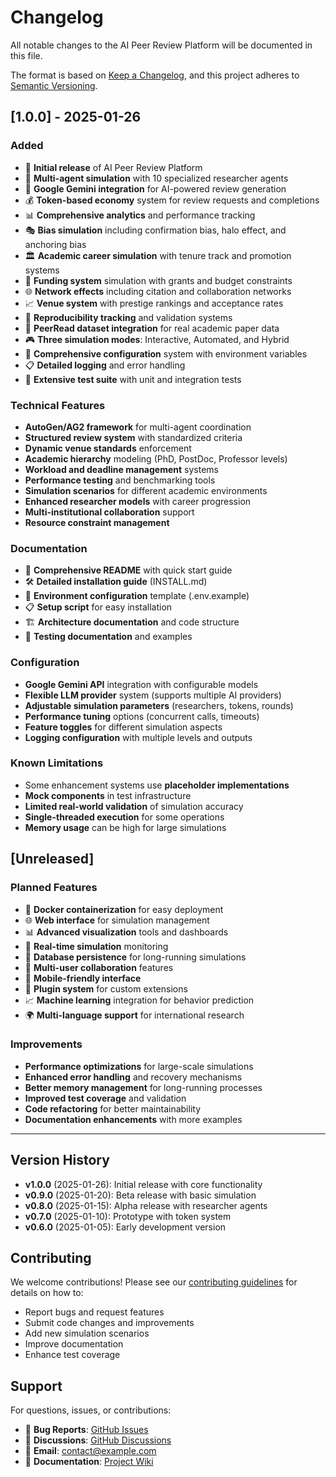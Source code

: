 # Changelog

All notable changes to the AI Peer Review Platform will be documented in this file.

The format is based on [Keep a Changelog](https://keepachangelog.com/en/1.0.0/),
and this project adheres to [Semantic Versioning](https://semver.org/spec/v2.0.0.html).

## [1.0.0] - 2025-01-26

### Added
- 🎉 **Initial release** of AI Peer Review Platform
- 🤖 **Multi-agent simulation** with 10 specialized researcher agents
- 🧠 **Google Gemini integration** for AI-powered review generation
- 💰 **Token-based economy** system for review requests and completions
- 📊 **Comprehensive analytics** and performance tracking
- 🎭 **Bias simulation** including confirmation bias, halo effect, and anchoring bias
- 🏛️ **Academic career simulation** with tenure track and promotion systems
- 💸 **Funding system** simulation with grants and budget constraints
- 🌐 **Network effects** including citation and collaboration networks
- 📈 **Venue system** with prestige rankings and acceptance rates
- 🔄 **Reproducibility tracking** and validation systems
- 📝 **PeerRead dataset integration** for real academic paper data
- 🎮 **Three simulation modes**: Interactive, Automated, and Hybrid
- 🔧 **Comprehensive configuration** system with environment variables
- 📋 **Detailed logging** and error handling
- 🧪 **Extensive test suite** with unit and integration tests

### Technical Features
- **AutoGen/AG2 framework** for multi-agent coordination
- **Structured review system** with standardized criteria
- **Dynamic venue standards** enforcement
- **Academic hierarchy** modeling (PhD, PostDoc, Professor levels)
- **Workload and deadline management** systems
- **Performance testing** and benchmarking tools
- **Simulation scenarios** for different academic environments
- **Enhanced researcher models** with career progression
- **Multi-institutional collaboration** support
- **Resource constraint management**

### Documentation
- 📖 **Comprehensive README** with quick start guide
- 🛠️ **Detailed installation guide** (INSTALL.md)
- 🔧 **Environment configuration** template (.env.example)
- 📋 **Setup script** for easy installation
- 🏗️ **Architecture documentation** and code structure
- 🧪 **Testing documentation** and examples

### Configuration
- **Google Gemini API** integration with configurable models
- **Flexible LLM provider** system (supports multiple AI providers)
- **Adjustable simulation parameters** (researchers, tokens, rounds)
- **Performance tuning** options (concurrent calls, timeouts)
- **Feature toggles** for different simulation aspects
- **Logging configuration** with multiple levels and outputs

### Known Limitations
- Some enhancement systems use **placeholder implementations**
- **Mock components** in test infrastructure
- **Limited real-world validation** of simulation accuracy
- **Single-threaded execution** for some operations
- **Memory usage** can be high for large simulations

## [Unreleased]

### Planned Features
- 🐳 **Docker containerization** for easy deployment
- 🌐 **Web interface** for simulation management
- 📊 **Advanced visualization** tools and dashboards
- 🔄 **Real-time simulation** monitoring
- 💾 **Database persistence** for long-running simulations
- 🤝 **Multi-user collaboration** features
- 📱 **Mobile-friendly interface**
- 🔌 **Plugin system** for custom extensions
- 📈 **Machine learning** integration for behavior prediction
- 🌍 **Multi-language support** for international research

### Improvements
- **Performance optimizations** for large-scale simulations
- **Enhanced error handling** and recovery mechanisms
- **Better memory management** for long-running processes
- **Improved test coverage** and validation
- **Code refactoring** for better maintainability
- **Documentation enhancements** with more examples

---

## Version History

- **v1.0.0** (2025-01-26): Initial release with core functionality
- **v0.9.0** (2025-01-20): Beta release with basic simulation
- **v0.8.0** (2025-01-15): Alpha release with researcher agents
- **v0.7.0** (2025-01-10): Prototype with token system
- **v0.6.0** (2025-01-05): Early development version

## Contributing

We welcome contributions! Please see our [contributing guidelines](CONTRIBUTING.md) for details on how to:

- Report bugs and request features
- Submit code changes and improvements
- Add new simulation scenarios
- Improve documentation
- Enhance test coverage

## Support

For questions, issues, or contributions:

- 🐛 **Bug Reports**: [GitHub Issues](https://github.com/yourusername/ai-peer-review-platform/issues)
- 💬 **Discussions**: [GitHub Discussions](https://github.com/yourusername/ai-peer-review-platform/discussions)
- 📧 **Email**: contact@example.com
- 📖 **Documentation**: [Project Wiki](https://github.com/yourusername/ai-peer-review-platform/wiki)